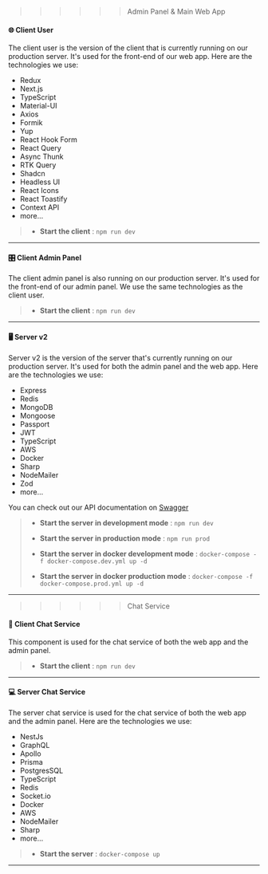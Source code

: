 > > > > > > Admin Panel & Main Web App

#### 🌐 Client User

The client user is the version of the client that is currently running on our production server. It's used for the
front-end of our web app. Here are the technologies we use:

- Redux
- Next.js
- TypeScript
- Material-UI
- Axios
- Formik
- Yup
- React Hook Form
- React Query
- Async Thunk
- RTK Query
- Shadcn
- Headless UI
- React Icons
- React Toastify
- Context API
- more...

> - **Start the client** : `npm run dev`
---

#### 🎛️ Client Admin Panel

The client admin panel is also running on our production server. It's used for the front-end of our admin panel. We use
the same technologies as the client user.

> - **Start the client** : `npm run dev`
---

#### 🖥️ Server v2

Server v2 is the version of the server that's currently running on our production server. It's used for both the admin
panel and the web app. Here are the technologies we use:

- Express
- Redis
- MongoDB
- Mongoose
- Passport
- JWT
- TypeScript
- AWS
- Docker
- Sharp
- NodeMailer
- Zod
- more...

You can check out our API documentation on [Swagger]()

> - **Start the server in development mode** : `npm run dev`
>
> - **Start the server in production mode** : `npm run prod`
>
> - **Start the server in docker development mode** : `docker-compose -f docker-compose.dev.yml up -d`
>
> - **Start the server in docker production mode** : `docker-compose -f docker-compose.prod.yml up -d`
---

> > > > > > Chat Service

#### 💬 Client Chat Service

This component is used for the chat service of both the web app and the admin panel.

> - **Start the client** : `npm run dev`

---

#### 💻 Server Chat Service

The server chat service is used for the chat service of both the web app and the admin panel. Here are the technologies
we use:

- NestJs
- GraphQL
- Apollo
- Prisma
- PostgresSQL
- TypeScript
- Redis
- Socket.io
- Docker
- AWS
- NodeMailer
- Sharp
- more...

> - **Start the server** : `docker-compose up`
---